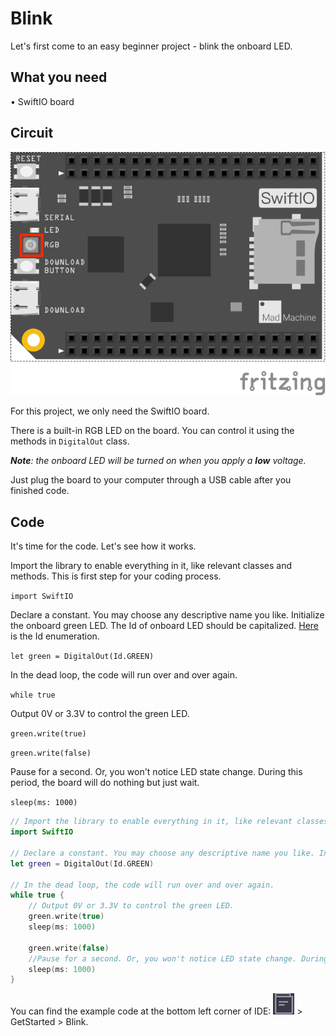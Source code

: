 # Blink

Let's first come to an easy beginner project - blink the onboard LED.

## What you need

• SwiftIO board 

## Circuit

![](../../.gitbook/assets/blink.png)

For this project, we only need the SwiftIO board.

There is a built-in RGB LED on the board. You can control it using the methods in `DigitalOut` class.

_**Note**: the onboard LED will be turned on when you apply a **low** voltage._

Just plug the board to your computer through a USB cable after you finished code.

## Code

It's time for the code. Let's see how it works.

Import the library to enable everything in it, like relevant classes and methods. This is first step for your coding process.

`import SwiftIO`

Declare a constant. You may choose any descriptive name you like. Initialize the onboard green LED. The Id of onboard LED should be capitalized. [Here](https://swiftioapi.madmachine.io/Enums/Id.html) is the Id enumeration.

`let green = DigitalOut(Id.GREEN)`

In the dead loop, the code will run over and over again.

`while true`

Output 0V or 3.3V to control the green LED.

`green.write(true)`

`green.write(false)`

Pause for a second. Or, you won't notice LED state change. During this period, the board will do nothing but just wait. 

`sleep(ms: 1000)`

```swift
// Import the library to enable everything in it, like relevant classes and methods. This is first step for your coding process.
import SwiftIO

// Declare a constant. You may choose any descriptive name you like. Initialize the onboard green LED. The Id of onboard LED should be capitalized. Here is the Id enumeration.
let green = DigitalOut(Id.GREEN)

// In the dead loop, the code will run over and over again.
while true {
    // Output 0V or 3.3V to control the green LED.
    green.write(true)
    sleep(ms: 1000)
    
    green.write(false)
    //Pause for a second. Or, you won't notice LED state change. During this period, the board will do nothing but just wait. 
    sleep(ms: 1000)
}
```

You can find the example code at the bottom left corner of IDE: ![](../../.gitbook/assets/xnip2020-07-22_16-04-33.jpg) &gt; GetStarted &gt; Blink.

